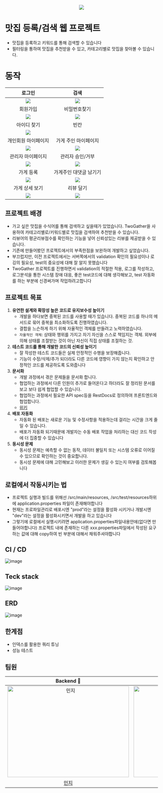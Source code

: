
<p align="center">
  <img src="https://github.com/TWOGATH3R/.github/assets/66842566/39335476-6b15-4ff3-be52-be5b47dbbd10">
</p>

# 맛집 등록/검색 웹 프로젝트
- 맛집을 등록하고 키워드를 통해 검색할 수 있습니다<br>
- 필터링을 통하여 맛집을 추천받을 수 있고, 카테고리별로 맛집을 찾아볼 수 있습니다.
# 동작

|로그인|검색|
|:-:|:-:|
|<img src=https://github.com/TWOGATH3R/.github/assets/66842566/303270ec-f865-4d9a-ab22-b4d44c160e72.gif>|<img src=https://github.com/TWOGATH3R/.github/assets/66842566/b574649c-ebb5-4cf6-b282-1a6693ffd6b5.gif>|
|회원가입|비밀번호찾기|
|<img src=https://github.com/TWOGATH3R/.github/assets/66842566/8b83a61a-948e-41da-ae39-57d36c018fc9.gif>|<img src=https://github.com/TWOGATH3R/.github/assets/66842566/af42a7fc-66c9-4c5a-ae42-2843751c8a03.gif>|
|아이디 찾기|빈칸|
|<img src=https://github.com/TWOGATH3R/.github/assets/66842566/1912d42b-26cb-48bc-b1d8-9a5f3acacb6b.gif>||
|개인회원 마이페이지|가게 주인 마이페이지|
|<img src=https://github.com/TWOGATH3R/.github/assets/66842566/fd8e5746-6fff-4994-9c00-f09f33c176da.gif>|<img src=https://github.com/TWOGATH3R/.github/assets/66842566/b8494fa0-56b8-4a51-a4af-72fec9162156.gif>|
|관리자 마이페이지|관리자 승인/거부|
|<img src=https://github.com/TWOGATH3R/.github/assets/66842566/a119195e-d54c-4a2c-a95c-e1073c262eae.gif>|<img src=https://github.com/TWOGATH3R/.github/assets/66842566/ceff61cf-70b3-4e6b-ae49-2ad41556e9f7.gif>|
|가게 등록|가게주인 대댓글 남기기|
|<img src=https://github.com/TWOGATH3R/.github/assets/66842566/bccee6fc-a390-48e0-b49d-12fb929631c4.gif>|<img src=https://github.com/TWOGATH3R/.github/assets/66842566/4fb2ecbc-58a7-43a6-a749-5a0dc36db9b1.gif>|
|가게 상세 보기|리뷰 달기|
|<img src=https://github.com/TWOGATH3R/.github/assets/66842566/b3efb2e6-d37b-4f49-8e87-d10e3e1f28a7.gif>|<img src=https://github.com/TWOGATH3R/.github/assets/66842566/a2231219-b886-4fa0-a39b-e3c09f5b2d8f.gif>|

## 프로젝트 배경
- 가고 싶은 맛집을 수식어를 통해 검색하고 싶을때가 있었습니다. TwoGather을 사용하여 카테고리별로/키워드별로 맛집을 검색하여 추천받을 수 있습니다.
- 리뷰어의 평균리뷰점수를 확인하는 기능을 넣어 신뢰성있는 리뷰를 제공받을 수 있습니다.
- 기존에 만들어봤던 프로젝트에서의 부족한점을 보완하여 개발하고 싶었습니다.
- 부끄럽지만, 이전 프로젝트에서는 서버쪽에서의 validation 확인의 필요성이나 로깅의 필요성, test의 중요성에 대해 잘 알지 못했습니다
- TwoGather 프로젝트를 진행하면서 validation의 적절한 적용, 로그를 작성하고, 로그분석을 통한 시스템 장애 대응, 좋은 test코드에 대해 생각해보고, test 자동화를 하는 부분에 신경써가며 작업하려고합니다

## 프로젝트 목표
1. **유연한 설계와 확장성 높은 코드로 유지보수성 높이기**
    - 개발을 하다보면 중복된 코드를 사용할 때가 있습니다. 중복된 코드를 하나의 메서드로 묶어 중복을 최소화하도록 진행하였습니다.
    - 결합을 느슨하게 하기 위해 자율적인 객체를 만들려고 노력하였습니다.
    - `자율적인 객체`: 상태와 행위를 가지고 자기 자신을 스스로 책임지는 객체. 외부에 의해 상태를 조절받는 것이 아닌 자신이 직접 상태를 조절하는 것.
2. **테스트 코드를 통해 개발한 코드의 신뢰성 높이기**
    - 잘 작성한 테스트 코드들은 실제 안정적인 수행을 보장해줍니다.
    - 기능이 수정/삭제/추가 되더라도 다른 코드에 영향이 가지 않는지 확인하고 안정적인 코드를 제공하도록 도와줍니다
3. **문서화**
    - 개발 과정에서 겪은 문제들을 문서화 합니다.
    - 협업하는 과정에서 다른 인원이 추가로 들어온다고 하더라도 잘 정리된 문서를 보고 보다 쉽게 협업할 수 있습니다.
    - 협업하는 과정에서 필요한 API spec등을 RestDocs로 정의하여 프론트엔드와 협업합니다.
    - [위키](https://github.com/TWOGATH3R/twogather-web-backend/wiki)
4. **배포 자동화**
    - 자동화 된 배포는 새로운 기능 및 수정사항을 적용하는데 걸리는 시간을 크게 줄일 수 있습니다.
    - 배포가 자동화 되기때문에 개발자는 수동 배포 작업을 처리하는 대신 코드 작성에 더 집중할 수 있습니다
5. **동시성 문제**
    - 동시성 문제는 예측할 수 없는 동작, 데이터 불일치 또는 시스템 오류로 이어질 수 있으므로 확인하는 것이 중요합니다.
    - 동시성 문제에 대해 고민해보고 이러한 문제가 생길 수 있는지 여부를 검토해봅니다

   
## 로컬에서 작동시키는 법
- 프로젝트 실행과 빌드를 위해선 /src/main/resources, /src/test/resources하위에 application.properties 파일이 존재해야합니다
- 현재는 프로파일관리로 배포시엔 "prod"라는 설정을 활성화 시키거나 개발시엔 "dev"라는 설정을 활성화시키면서 개발을 하고 있습니다
- 그렇기에 로컬에서 실행시키려면 application.properties파일내용안에(없다면 만들어야합니다) 프로젝트 내에 존재하는 다른 xxx.properties파일에서 작성된 요구하는 값에 대해 copy하여 빈 부분에 대해서 채워주셔야합니다

## CI / CD
![image](https://github.com/TWOGATH3R/twogather-web-backend/assets/66842566/d96d47be-3da6-48df-9b2b-4260815f4f16)

## Teck stack
![image](https://github.com/TWOGATH3R/twogather-web-backend/assets/66842566/1c217223-40a6-4e14-afc4-a1be216041fa)

## ERD
![image](https://github.com/TWOGATH3R/twogather-web-backend/assets/66842566/20874d74-f976-40af-9b27-1472106ba7f5)


## 한계점
- 인덱스를 활용한 쿼리 튜닝
- 성능 테스트

## 팀원
| Backend 🌟 | Backend 🌟 | 
| :-----: | :-----: | 
| <img src="https://github.com/TWOGATH3R/.github/assets/66842566/5c881f2e-c0a8-43dd-a301-51865d24deac" width=400px height=300px  alt="민지"/> | <img src="https://github.com/TWOGATH3R/.github/assets/66842566/174fbbed-dbba-4cfc-8c71-12fe15008521" width=400px height=300px alt="지호"/> | <img src="https://github.com/TWOGATH3R/.github/assets/66842566/f85e58c9-126d-4710-9253-269bc77e0bf8" width=400px height=300px alt="태욱"/> | 
|                       [민지](https://github.com/Flre-fly)                        |                            [지호](https://github.com/J-I-H-O)                            |                            
